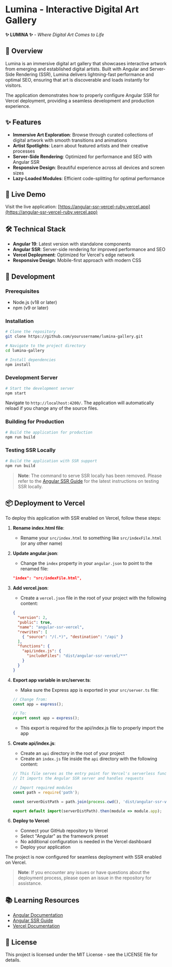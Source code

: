 # Lumina - Interactive Digital Art Gallery

**✨ LUMINA ✨** - *Where Digital Art Comes to Life*

## 🌟 Overview

Lumina is an immersive digital art gallery that showcases interactive artwork from emerging and established digital artists. Built with Angular and Server-Side Rendering (SSR), Lumina delivers lightning-fast performance and optimal SEO, ensuring that art is discoverable and loads instantly for visitors.

The application demonstrates how to properly configure Angular SSR for Vercel deployment, providing a seamless development and production experience.

## ✨ Features

- **Immersive Art Exploration**: Browse through curated collections of digital artwork with smooth transitions and animations
- **Artist Spotlights**: Learn about featured artists and their creative processes
- **Server-Side Rendering**: Optimized for performance and SEO with Angular SSR
- **Responsive Design**: Beautiful experience across all devices and screen sizes
- **Lazy-Loaded Modules**: Efficient code-splitting for optimal performance

## 🚀 Live Demo

Visit the live application: [https://angular-ssr-vercel-ruby.vercel.app](https://angular-ssr-vercel-ruby.vercel.app)

## 🛠️ Technical Stack

- **Angular 19**: Latest version with standalone components
- **Angular SSR**: Server-side rendering for improved performance and SEO
- **Vercel Deployment**: Optimized for Vercel's edge network
- **Responsive Design**: Mobile-first approach with modern CSS

## 🔧 Development

### Prerequisites

- Node.js (v18 or later)
- npm (v9 or later)

### Installation

```bash
# Clone the repository
git clone https://github.com/yourusername/lumina-gallery.git

# Navigate to the project directory
cd lumina-gallery

# Install dependencies
npm install
```

### Development Server

```bash
# Start the development server
npm start
```

Navigate to `http://localhost:4200/`. The application will automatically reload if you change any of the source files.

### Building for Production

```bash
# Build the application for production
npm run build
```

### Testing SSR Locally

```bash
# Build the application with SSR support
npm run build
```

> **Note**: The command to serve SSR locally has been removed. Please refer to the [Angular SSR Guide](https://angular.dev/guide/ssr) for the latest instructions on testing SSR locally.

## 📦 Deployment to Vercel

To deploy this application with SSR enabled on Vercel, follow these steps:

1. **Rename index.html file**:
   - Rename your `src/index.html` to something like `src/indexFile.html` (or any other name)

2. **Update angular.json**:
   - Change the `index` property in your `angular.json` to point to the renamed file:
   ```json
   "index": "src/indexFile.html",
   ```

3. **Add vercel.json**:
   - Create a `vercel.json` file in the root of your project with the following content:
   ```json
   {
     "version": 2,
     "public": true,
     "name": "angular-ssr-vercel",
     "rewrites": [
       { "source": "/(.*)", "destination": "/api" }
     ],
     "functions": {
       "api/index.js": {
         "includeFiles": "dist/angular-ssr-vercel/**"
       }
     }
   }
   ```

4. **Export app variable in src/server.ts**:
   - Make sure the Express app is exported in your `src/server.ts` file:
   ```typescript
   // Change from:
   const app = express();

   // To:
   export const app = express();
   ```
   - This export is required for the api/index.js file to properly import the app

5. **Create api/index.js**:
   - Create an `api` directory in the root of your project
   - Create an `index.js` file inside the `api` directory with the following content:
   ```javascript
   // This file serves as the entry point for Vercel's serverless function
   // It imports the Angular SSR server and handles requests

   // Import required modules
   const path = require('path');

   const serverDistPath = path.join(process.cwd(), 'dist/angular-ssr-vercel/server/server.mjs');

   export default import(serverDistPath).then(module => module.app);
   ```

6. **Deploy to Vercel**:
   - Connect your GitHub repository to Vercel
   - Select "Angular" as the framework preset
   - No additional configuration is needed in the Vercel dashboard
   - Deploy your application

The project is now configured for seamless deployment with SSR enabled on Vercel.

> **Note**: If you encounter any issues or have questions about the deployment process, please open an issue in the repository for assistance.

## 📚 Learning Resources

- [Angular Documentation](https://angular.dev)
- [Angular SSR Guide](https://angular.dev/guide/ssr)
- [Vercel Documentation](https://vercel.com/docs)

## 📄 License

This project is licensed under the MIT License - see the LICENSE file for details.
